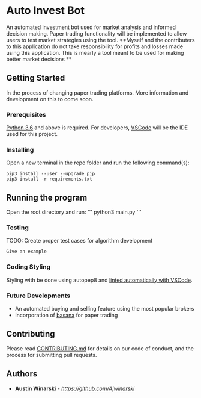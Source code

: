 # Auto Invest Bot

An automated investment bot used for market analysis and informed decision making. Paper trading functionality will be implemented to allow users to test market strategies using the tool. **Myself and the contributers to this application do not take responsibility for profits and losses made using this application. This is mearly a tool meant to be used for making better market decisions **

## Getting Started

In the process of changing paper trading platforms. More information and development on this to come soon.

### Prerequisites

[Python 3.6](https://www.python.org/downloads/) and above is required.
For developers, [VSCode](https://code.visualstudio.com/download) will be the IDE used for this project.

### Installing

Open a new terminal in the repo folder and run the following command(s):

```
pip3 install --user --upgrade pip
pip3 install -r requirements.txt
```

## Running the program

Open the root directory and run:
'''
python3 main.py 
'''

### Testing

TODO: Create proper test cases for algorithm development

```
Give an example
```

### Coding Styling

Styling with be done using autopep8 and [linted automatically with VSCode](https://code.visualstudio.com/docs/python/linting).

### Future Developments

- An automated buying and selling feature using the most popular brokers
- Incorporation of [basana](https://github.com/gbeced/basana) for paper trading

## Contributing

Please read [CONTRIBUTING.md](https://gist.github.com/PurpleBooth/b24679402957c63ec426) for details on our code of conduct, and the process for submitting pull requests.

## Authors
* **Austin Winarski** - *https://github.com/Ajwinarski*